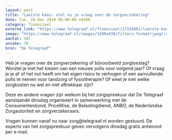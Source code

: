 ```yaml
---
layout: post
title: "Laatste kans: stel nu je vraag over de zorgverzekering"
date: Tue, 10 Dec 2019 09:00:00 +0100
category: financieel
externe_link: "https://www.telegraaf.nl/financieel/17116661/laatste-kans-stel-nu-je-vraag-over-de-zorgverzekering"
image: "https://www.telegraaf.nl/images/1200x630/filters:format(jpeg):quality(80)/cdn-kiosk-api.telegraaf.nl/2c802572-1b23-11ea-b08d-0218eaf05005.jpg"
aantal: 107
unieke: 78
bron: "De Telegraaf"
---
```


<p class="intro">Heb je vragen over de zorgverzekering of bijvoorbeeld zorgtoeslag? Worstel je met het kiezen van een nieuwe polis voor volgend jaar? Of vraag je je af of het nut heeft om het eigen risico te verhogen of een aanvullende polis te nemen voor tandzorg of fysiotherapie? Of weet je niet welke zorgkosten nu wel en niet aftrekbaar zijn?</p> <p>Deze en andere vragen zijn welkom bij het zorgspreekuur dat De Telegraaf aanstaande dinsdag organiseert in samenwerking met de Consumentenbond, PriceWise, de Belastingdienst, ANBO, de Nederlandse Zorgautoriteit en zorgverzekeraars.</p><p>Vragen kunnen vanaf nu naar zorg@telegraaf.nl worden gestuurd. De experts van het zorgspreekuur geven vervolgens dinsdag gratis antwoord per e-mail.</p>
